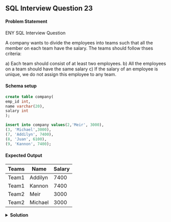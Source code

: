 ## SQL Interview Question 23

#### Problem Statement

<bold>ENY SQL Interview Question</bold>

A company wants to divide the employees into teams such that all the member on each team have the salary.
The teams should follow thses criteria:

</n>a) Each team should consist of at least two employees.
</n>b) All the employees on a team should have the same salary
</n>c) If the salary of an employee is unique, we do not assign this employee to any team.

#### Schema setup

```sql
create table company(
emp_id int,
name varchar(20),
salary int
);

insert into company values(2,'Meir', 3000),
(3, 'Michael',3000),
(7, 'Addilyn', 7400),
(8, 'Juan', 6100),
(9, 'Kannon', 7400);
```

#### Expected Output

| Teams  | Name    | Salary |
|--------|--------|---------|
| Team1  | Addilyn | 7400   |
| Team1  | Kannon  | 7400   |
| Team2  | Meir    | 3000   |
| Team2  | Michael | 3000   |

<details>
<summary><strong>Solution</strong></summary>

```sql
SELECT
   CONCAT('Team','',DENSE_RANK() OVER(ORDER BY salary DESC)) AS Teams,
   name,
   salary
FROM company
WHERE salary IN (SELECT salary FROM company GROUP BY salary HAVING COUNT(salary) >= 2);
```
</details>
